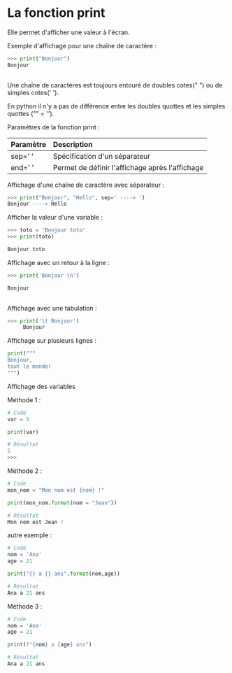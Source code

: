 # La fonction print

Elle permet d'afficher une valeur à l'écran.

Exemple d'affichage pour une chaîne de caractère :

```python
>>> print("Bonjour")
Bonjour
 
```

Une chaîne de caractères est toujours entouré de doubles cotes(" ") ou de simples cotes(' ').

En python il n'y a pas de différence entre les doubles quottes et les simples quottes ("" = '').

Paramètres de la fonction print :

| Paramètre | Description |
|:--|:--|
| sep=' ' | Spécification d'un séparateur |
| end=' ' | Permet de définir l'affichage après l'affichage |

Affichage d'une chaîne de caractère avec séparateur :

```python
>>> print("Bonjour", "Hello", sep=' ----> ')
Bonjour ----> Hello

```

Afficher la valeur d'une variable :

```python
>>> toto = 'Bonjour toto'
>>> print(toto)

Bonjour toto

```

Affichage avec un retour à la ligne :

```python
>>> print('Bonjour \n')

Bonjour
 
```

Affichage avec une tabulation :

```python
>>> print('\t Bonjour')
	 Bonjour
```

Affichage sur plusieurs lignes :

```Python
print("""
Bonjour,
tout le monde!
""") 
```

Affichage des variables

Méthode 1 :

```Python
# Code
var = 5

print(var)

# Résultat
5
>>>
```

Méthode 2 :

```Python
# Code
mon_nom = "Mon nom est {nom} !"

print(mon_nom.format(nom = "Jean"))

# Résultat
Mon nom est Jean !
```

autre exemple :

```Python
# Code
nom = 'Ana'
age = 21

print("{} a {} ans".format(nom,age))

# Résultat
Ana a 21 ans
```

Méthode 3 :

```Python
# Code
nom = 'Ana'
age = 21

print(f"{nom} a {age} ans")

# Résultat
Ana a 21 ans
```